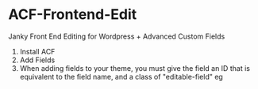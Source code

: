 ACF-Frontend-Edit
=================

Janky Front End Editing for Wordpress + Advanced Custom Fields

1. Install ACF
2. Add Fields
3. When adding fields to your theme, you must give the field an ID that is equivalent to the field name, and a class of "editable-field"
eg
<pre><div id="title" class="editable-field"><?php the_field("title"); ?></div></pre>
